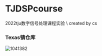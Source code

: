 # TJDSPcourse
2022tju数字信号处理课程实验 \\
created by cs

### Texas镇仓库
![1041382](https://cdn.staticaly.com/gh/thunderbolt215/imagehosting@main/data/1041382.5g9edr0nupo0.webp)
